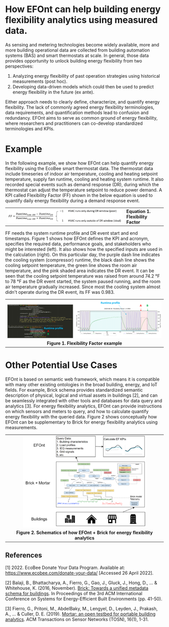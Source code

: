 # How EFOnt can help building energy flexibility analytics using measured data.

As sensing and metering technologies become widely available, more and more building operational data are collected from building automation systems (BAS) and smart thermostats at scale. In general, those data provides opportunity to unlock building energy flexibility from two perspectives:
1. Analyzing energy flexibility of past operation strategies using historical measurements (post hoc).
2. Developing data-driven models which could then be used to predict energy flexibility in the future (ex ante).

Either approach needs to clearly define, characterize, and quantify energy flexibility. The lack of commonly agreed energy flexibility terminologies, data requirements, and quantification methods lead to confusion and redundancy. EFOnt aims to serve as common ground of energy flexibility, where researchers and practitioners can co-develop standardized terminologies and KPIs.


# Example

In the following example, we show how EFOnt can help quantify energy flexibility using the EcoBee smart thermostat data. The thermostat data include timeseries of indoor air temperature, cooling and heating setpoint temperature, supply fan runtime, cooling and heating system runtime. It also recorded special events such as demand response (DR), during which the thermostat can adjust the temperature setpoint to reduce power demand. A KPI called Flexibility Factor (FF) shown in the below equation is used to quantify daily energy flexibility during a demand response event.

<table align="center" border=0>
  <tr>
    <td align="center"><img src="../../resources/EFOnt_FF_equation.png" style="width:100%"></td>
    <td><figcaption><b>Equation 1. Flexibility Factor</b></figcaption></td>
  </tr>
</table>

FF needs the system runtime profile and DR event start and end timestamps. Figure 1 shows how EFOnt defines the KPI and acronym, specifies the required data, performance goals, and stakeholders who might be interested  (left). It also shows how the specified inputs are used in the calculation (right). On this particular day, the purple dash line indicates the cooling system (compressor) runtime, the black dash line shows the cooling setpoint temperature, the green line shows the room air temperature, and the pink shaded area indicates the DR event. It can be seen that the cooling setpoint temperature was raised from around 74.2 °F to 78 °F as the DR event started, the system paused running, and the room air temperature gradually increased. Since most the cooling system almost didn't operate during the DR event, its FF was 0.983.

<table align="center" border=0>
  <tr>
    <td align="center"><img src="../../resources/EFOnt_FF_example.png" style="width:100%"></td>
  </tr>
  <tr>
    <td align="center"><figcaption><b>Figure 1. Flexibility Factor example</b></figcaption></td>
  </tr>
</table>


# Other Potential Use Cases

EFOnt is based on semantic web framework, which means it is compatible with many other existing ontologies in the broad building, energy, and IoT fields. For example, Brick schema provides standardized semantic description of physical, logical and virtual assets in buildings [2], and can be seamlessly integrated with other tools and databases for data query and analytics [3]. For energy flexibility analytics, EFOnt can provide instructions on which sensors and meters to query, and how to calculate quantify energy flexibility with the queried data. Figure 2 shows conceptually how EFOnt can be supplementary to Brick for energy flexibility analytics using measurements.

<table align="center" border=0>
  <tr>
    <td align="center"><img src="../../resources/EFOnt_use_case.png" style="width:80%"></td>
  </tr>
  <tr>
    <td align="center"><figcaption><b>Figure 2. Schematics of how EFOnt + Brick for energy flexibility analytics</b></figcaption></td>
  </tr>
</table>

## References
[1] 2022. EcoBee Donate Your Data Program. Available at: <https://www.ecobee.com/donate-your-data/> [Accessed 26 April 2022].

[2] Balaji, B., Bhattacharya, A., Fierro, G., Gao, J., Gluck, J., Hong, D., ... & Whitehouse, K. (2016, November). [Brick: Towards a unified metadata schema for buildings](https://dl.acm.org/doi/abs/10.1145/2993422.2993577). In Proceedings of the 3rd ACM International Conference on Systems for Energy-Efficient Built Environments (pp. 41-50).

[3] Fierro, G., Pritoni, M., AbdelBaky, M., Lengyel, D., Leyden, J., Prakash, A., ... & Culler, D. E. (2019). [Mortar: an open testbed for portable building analytics](https://dl.acm.org/doi/abs/10.1145/3366375). ACM Transactions on Sensor Networks (TOSN), 16(1), 1-31.
